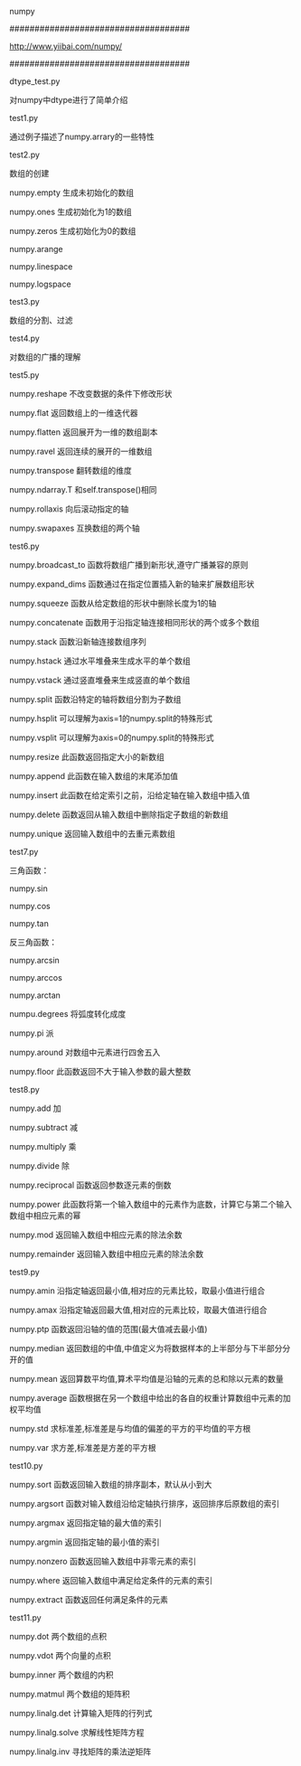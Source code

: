 numpy

####################################

http://www.yiibai.com/numpy/

####################################


dtype_test.py

对numpy中dtype进行了简单介绍


test1.py

通过例子描述了numpy.arrary的一些特性


test2.py

数组的创建

numpy.empty 生成未初始化的数组

numpy.ones  生成初始化为1的数组

numpy.zeros 生成初始化为0的数组

numpy.arange

numpy.linespace

numpy.logspace


test3.py

数组的分割、过滤


test4.py

对数组的广播的理解


test5.py

numpy.reshape 不改变数据的条件下修改形状

numpy.flat 返回数组上的一维迭代器

numpy.flatten 返回展开为一维的数组副本

numpy.ravel 返回连续的展开的一维数组

numpy.transpose 翻转数组的维度

numpy.ndarray.T 和self.transpose()相同

numpy.rollaxis 向后滚动指定的轴

numpy.swapaxes 互换数组的两个轴


test6.py

numpy.broadcast_to 函数将数组广播到新形状,遵守广播兼容的原则

numpy.expand_dims 函数通过在指定位置插入新的轴来扩展数组形状

numpy.squeeze 函数从给定数组的形状中删除长度为1的轴

numpy.concatenate 函数用于沿指定轴连接相同形状的两个或多个数组

numpy.stack 函数沿新轴连接数组序列

numpy.hstack 通过水平堆叠来生成水平的单个数组

numpy.vstack 通过竖直堆叠来生成竖直的单个数组

numpy.split 函数沿特定的轴将数组分割为子数组

numpy.hsplit 可以理解为axis=1的numpy.split的特殊形式

numpy.vsplit 可以理解为axis=0的numpy.split的特殊形式

numpy.resize 此函数返回指定大小的新数组

numpy.append 此函数在输入数组的末尾添加值

numpy.insert 此函数在给定索引之前，沿给定轴在输入数组中插入值

numpy.delete 函数返回从输入数组中删除指定子数组的新数组

numpy.unique 返回输入数组中的去重元素数组


test7.py

三角函数：

numpy.sin

numpy.cos

numpy.tan

反三角函数：

numpy.arcsin

numpy.arccos

numpy.arctan

numpu.degrees 将弧度转化成度

numpy.pi 派

numpy.around 对数组中元素进行四舍五入

numpy.floor 此函数返回不大于输入参数的最大整数


test8.py

numpy.add 加

numpy.subtract 减

numpy.multiply 乘

numpy.divide 除

numpy.reciprocal 函数返回参数逐元素的倒数

numpy.power 此函数将第一个输入数组中的元素作为底数，计算它与第二个输入数组中相应元素的幂

numpy.mod 返回输入数组中相应元素的除法余数

numpy.remainder 返回输入数组中相应元素的除法余数


test9.py

numpy.amin 沿指定轴返回最小值,相对应的元素比较，取最小值进行组合

numpy.amax 沿指定轴返回最大值,相对应的元素比较，取最大值进行组合

numpy.ptp 函数返回沿轴的值的范围(最大值减去最小值)

numpy.median 返回数组的中值,中值定义为将数据样本的上半部分与下半部分分开的值

numpy.mean 返回算数平均值,算术平均值是沿轴的元素的总和除以元素的数量

numpy.average 函数根据在另一个数组中给出的各自的权重计算数组中元素的加权平均值

numpy.std 求标准差,标准差是与均值的偏差的平方的平均值的平方根

numpy.var 求方差,标准差是方差的平方根


test10.py

numpy.sort 函数返回输入数组的排序副本，默认从小到大

numpy.argsort 函数对输入数组沿给定轴执行排序，返回排序后原数组的索引

numpy.argmax 返回指定轴的最大值的索引

numpy.argmin 返回指定轴的最小值的索引

numpy.nonzero 函数返回输入数组中非零元素的索引

numpy.where 返回输入数组中满足给定条件的元素的索引

numpy.extract 函数返回任何满足条件的元素


test11.py

numpy.dot 两个数组的点积

numpy.vdot 两个向量的点积

bumpy.inner 两个数组的内积

numpy.matmul 两个数组的矩阵积

numpy.linalg.det 计算输入矩阵的行列式

numpy.linalg.solve 求解线性矩阵方程

numpy.linalg.inv 寻找矩阵的乘法逆矩阵



